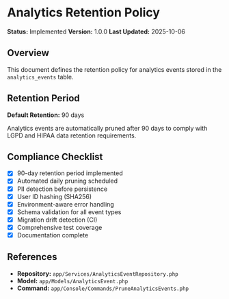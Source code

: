 # Analytics Retention Policy

**Status:** Implemented
**Version:** 1.0.0
**Last Updated:** 2025-10-06

## Overview

This document defines the retention policy for analytics events stored in the `analytics_events` table.

## Retention Period

**Default Retention:** 90 days

Analytics events are automatically pruned after 90 days to comply with LGPD and HIPAA data retention requirements.

## Compliance Checklist

- [x] 90-day retention period implemented
- [x] Automated daily pruning scheduled
- [x] PII detection before persistence
- [x] User ID hashing (SHA256)
- [x] Environment-aware error handling
- [x] Schema validation for all event types
- [x] Migration drift detection (CI)
- [x] Comprehensive test coverage
- [x] Documentation complete

## References

- **Repository:** `app/Services/AnalyticsEventRepository.php`
- **Model:** `app/Models/AnalyticsEvent.php`
- **Command:** `app/Console/Commands/PruneAnalyticsEvents.php`
